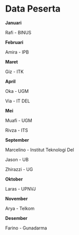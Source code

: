 # Data Peserta

**Januari**

Rafi - BINUS

**Februari**

Amira - IPB

**Maret**

Giz - ITK

**April**

Oka - UGM

Via - IT DEL

**Mei**

Muafi - UGM

Rivza - ITS

**September**

Marcelino - Institut Teknologi Del

Jason - UB

Zhirazzi - UG

**Oktober**

Laras - UPNVJ

**November**

Arya - Telkom

**Desember**

Farino - Gunadarma
